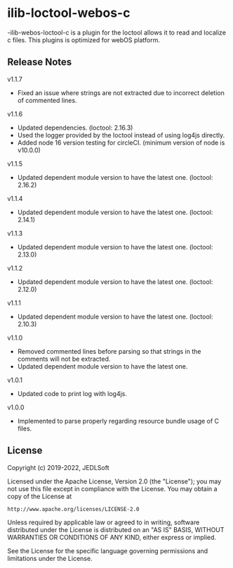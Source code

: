 # ilib-loctool-webos-c
-ilib-webos-loctool-c is a plugin for the loctool allows it to read and localize c files. This plugins is optimized for webOS platform.

## Release Notes

v1.1.7
* Fixed an issue where strings are not extracted due to incorrect deletion of commented lines.

v1.1.6
* Updated dependencies. (loctool: 2.16.3)
* Used the logger provided by the loctool instead of using log4js directly.
* Added node 16 version testing for circleCI. (minimum version of node is v10.0.0)

v1.1.5
* Updated dependent module version to have the latest one. (loctool: 2.16.2)

v1.1.4
* Updated dependent module version to have the latest one. (loctool: 2.14.1)

v1.1.3
* Updated dependent module version to have the latest one. (loctool: 2.13.0)

v1.1.2
* Updated dependent module version to have the latest one. (loctool: 2.12.0)

v1.1.1
* Updated dependent module version to have the latest one. (loctool: 2.10.3)

v1.1.0
* Removed commented lines before parsing so that strings in the comments will not be extracted.
* Updated dependent module version to have the latest one.

v1.0.1
* Updated code to print log with log4js.

v1.0.0
* Implemented to parse properly regarding resource bundle usage of C files.

## License

Copyright (c) 2019-2022, JEDLSoft

Licensed under the Apache License, Version 2.0 (the "License");
you may not use this file except in compliance with the License.
You may obtain a copy of the License at

    http://www.apache.org/licenses/LICENSE-2.0

Unless required by applicable law or agreed to in writing, software
distributed under the License is distributed on an "AS IS" BASIS,
WITHOUT WARRANTIES OR CONDITIONS OF ANY KIND, either express or implied.

See the License for the specific language governing permissions and
limitations under the License.
